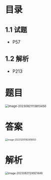 # 目录



## 1.1 试题

* P57



## 1.2 解析

* P213



# 题目

<img src="https://cvp.oss-cn-shanghai.aliyuncs.com/picgo/202308211138612.png" alt="image-20230821113813450" style="zoom: 67%;" />



# 答案

<img src="https://cvp.oss-cn-shanghai.aliyuncs.com/picgo/202312051824837.png" alt="image-20231205182418553" style="zoom:50%;" />



# 解析

<img src="https://cvp.oss-cn-shanghai.aliyuncs.com/picgo/202308211249606.png" alt="image-20230821124921446" style="zoom: 60%;" />





